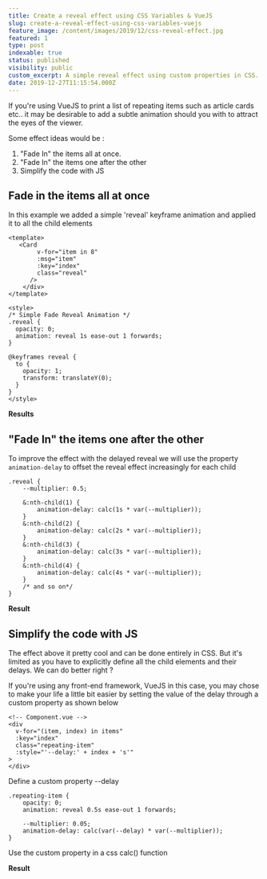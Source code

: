 ```yaml
---
title: Create a reveal effect using CSS Variables & VueJS
slug: create-a-reveal-effect-using-css-variables-vuejs
feature_image: /content/images/2019/12/css-reveal-effect.jpg
featured: 1
type: post
indexable: true
status: published
visibility: public
custom_excerpt: A simple reveal effect using custom properties in CSS.
date: 2019-12-27T11:15:54.000Z
---
```


If you're using VueJS to print a list of repeating items such as article cards etc.. it may be desirable to add a subtle animation should you with to attract the eyes of the viewer.

Some effect ideas would be :

1.  "Fade In" the items all at once.
2.  "Fade In" the items one after the other
3.  Simplify the code with JS

## Fade in the items all at once

In this example we added a simple 'reveal' keyframe animation and applied it to all the child elements

    <template>
       <Card
            v-for="item in 8"
            :msg="item"
            :key="index"
            class="reveal"
          />
        </div>
    </template>
    
    <style>
    /* Simple Fade Reveal Animation */
    .reveal {
      opacity: 0;
      animation: reveal 1s ease-out 1 forwards;
    }
    
    @keyframes reveal {
      to {
        opacity: 1;
        transform: translateY(0);
      }
    }
    </style>

**Results**

## "Fade In" the items one after the other

To improve the effect with the delayed reveal we will use the property `animation-delay` to offset the reveal effect increasingly for each child

    .reveal {
        --multiplier: 0.5;
    
        &:nth-child(1) {
            animation-delay: calc(1s * var(--multiplier));
        }
        &:nth-child(2) {
            animation-delay: calc(2s * var(--multiplier));
        }
        &:nth-child(3) {
            animation-delay: calc(3s * var(--multiplier));
        }
        &:nth-child(4) {
            animation-delay: calc(4s * var(--multiplier));
        }
        /* and so on*/
    }

**Result**

## Simplify the code with JS

The effect above it pretty cool and can be done entirely in CSS. But it's limited as you have to explicitly define all the child elements and their delays. We can do better right ?

If you're using any front-end framework, VueJS in this case, you may chose to make your life a little bit easier by setting the value of the delay through a custom property as shown below

    <!-- Component.vue -->
    <div
      v-for="(item, index) in items"
      :key="index"
      class="repeating-item"
      :style="'--delay:' + index + 's'"
    >
    </div>

Define a custom property --delay

    .repeating-item {
        opacity: 0;
        animation: reveal 0.5s ease-out 1 forwards;
        
        --multiplier: 0.05;
        animation-delay: calc(var(--delay) * var(--multiplier));
    }

Use the custom property in a css calc() function

**Result**